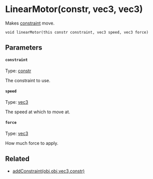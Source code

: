 # LinearMotor(constr, vec3, vec3)

Makes [constraint](#constraint) move.

```
void linearMotor(this constr constraint, vec3 speed, vec3 force)
```

## Parameters

#### `constraint`
Type: [constr](/MdDocs/Types/Constr.md)

The constraint to use.

#### `speed`
Type: [vec3](/MdDocs/Types/Vec3.md)

The speed at which to move at.

#### `force`
Type: [vec3](/MdDocs/Types/Vec3.md)

How much force to apply.

## Related

 - [addConstraint(obj,obj,vec3,constr)](/MdDocs/Functions/Physics/AddConstraint.md)

